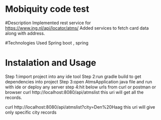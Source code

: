 # Mobiquity code test

#Description
 Implemented rest service for https://www.ing.nl/api/locator/atms/ 
 Added services to fetch card data along with address.
 

#Technologies Used
Spring boot , spring 

# Instalation and Usage
Step 1:import project into any ide tool
Step 2:run gradle build to get dependencies into project
Step 3:open AtmsApplication java file and run with ide or deploy any server
step 4:hit below urls from curl or postman or browser
curl http://localhost:8080/api/atmslist 
this uri will get all the records.

curl http://localhost:8080/api/atmslist?city=Den%20Haag
this uri will give only specific city records


